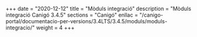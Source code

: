 +++
date        = "2020-12-12"
title       = "Mòduls integració"
description = "Mòduls integració Canigó 3.4.5"
sections    = "Canigó"
enllac		= "/canigo-portal/documentacio-per-versions/3.4LTS/3.4.5/moduls/moduls-integracio/"
weight		= 4
+++
